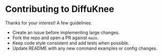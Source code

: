 # Contributing to DiffuKnee

Thanks for your interest! A few guidelines:

- Create an issue before implementing large changes.
- Fork the repo and open a PR against `main`.
- Keep code style consistent and add tests when possible.
- Update README with any new command examples or config changes.
